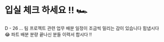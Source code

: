 # 입실 체크 하세요 !! 🏎

D - 26 ...
팀 프로젝트 관련 업무 배분
일정이 조금씩 밀리는 감이 있습니다
힘냅시다 😂
파트 배분 분량 끝나신 분들
이력서 합시다 !!

